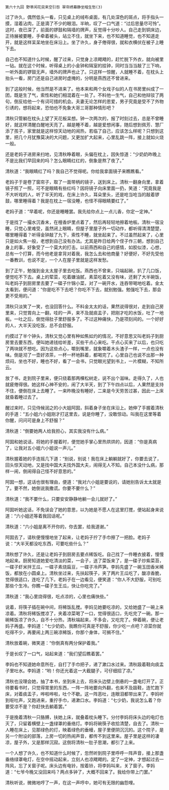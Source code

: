     第六十九回 野草闲花突来空引怨 翠帘绣幕静坐暗生愁(3) 

   过了许久，偶然低头一看，只见桌上的绒布桌面，有几处深色的斑点，将手指头一摸，湿着沾肉，正是滴了不少的眼泪。半晌，叹了一口气道：“过后思量尽可怜”。这时，夜已深了，前面的锣鼓和隔墙的牌声，反觉得十分吵人。自己走到铜床边，正待展被要睡，手牵着被头，站立不住，就坐下来，也不知道睡觉，也不知道走开，就是这样呆呆地坐在床沿上。坐了许久，身子倦得很，就和衣横伏在被子上睡下去。

   自己也不知道什么时候，醒了过来，只觉身上凉飕飕的，赶忙脱下外衣，就向被里一钻。就在这个时候，听得桌上的小金钟和隔室的挂钟，同时当当当敲了三下响，一听外面的锣鼓无声，墙外的牌声也止了。只这样一惊醒，人就睡不着，在枕头上抬头一看，房门还是自己进房时虚掩的，分明是燕西还不曾进来。

   到了这般时候，他当然是不进来了。他本来和两个女戏子似的人在书房里纠成了一团，既是生了气，索性和她们相混着在一处了。不料他一生气，自己和他辩驳了两句，倒反给他一个有词可措的机会。夫妻无论怎样的恩爱，男子究竟是受不了外物引诱的，想将起来，恐怕也不免象大哥三哥那种情形吧？

   清秋只管躺在枕头上望了天花板呆想。钟一次两次的，报了时刻过去，总是不曾睡好，就这样清醒白醒地天亮了。越是睡不着，越是爱想闲事，随后想到佩芳、慧厂添了孩子，家里就是这样惊天动地的闹热，若临了自己，应该怎么样呢？只想到这里，把几个月犹豫莫决的大问题，又更加扩大起来，心里乱跳一阵，接上就如火烧一般。

   还是老妈子进房来扫地，见清秋睁着眼，头偏在枕上，因失惊道：“少奶奶昨晚上不是比我们早回来的吗？怎么眼睛红红的，倒象是熬了夜了。”

   清秋道：“我眼睛红了吗？我自己不觉得呢。你给我拿面镜子来瞧瞧看。”

   老妈子于是卷了窗帘子，取了一面带柄的镜子，送到床上。清秋一翻身向里，拿着镜子照了一照，可不是眼睛有些红吗？因将镜子向床里面一扔，笑道：“究竟我是不大听戏的人，听了半天的戏，在床上许久，耳朵里头，还是呛当呛当的敲着锣鼓，哪里睡得着？我是在枕上一宿没睡，也怪不得眼睛要红了。”

   老妈子道：“早着呢，你还是睡睡罢。我先给你点上一点儿香，你定一定神。”

   于是找了一撮水沉香末，在檀香炉里点着了，然后再轻轻地擦着地板。清秋一宿没睡，只觉心里难受，虽然闭上眼睛，但屋子里屋子外一切动作，都听得清清楚楚，哪里睡得着？听得金钟敲了九下，索性不睡，就坐起来了。不过虽然起来了，心里只是如火焦一般，老想到自己没有办法。尤其是昨日给两个侄子作三朝，想到自己身上的事，好象受了一个莫大的打击。以前燕西和自己的感情，如胶似漆，心想，总有一个打算，而今他老是拿背对着我，我怎么去和他商量？好便好，不好先受他一番教训，也说不定，一个人在屋子里就是这样发愁。

   到了正午，勉强到金太太屋子里去吃饭。燕西也不曾来，只端起碗，扒了几口饭，便觉吃不下去。桌上的荤菜，吃着嫌油腻，素菜吃着又没有味，还剩了大半碗饭，叫老妈子到厨房里去要了一碟子什锦小菜，对了一碗开水，连吞带喝地吃着。金太太看到，便问道：“你是吃不下去吧？你吃不下去，就别勉强。勉强吃下去，那会更不受用的。”

   清秋只淡笑了一笑，也没回答什么。不料金太太的话，果然说得很对，走到自己房里来，只觉胃向上一翻，哇的一声，来不及就痰盂子，把刚才吃的水饭，吐了一地板。一吐之后，倒觉得肚子里舒服多了。不过这种痛快，乃是项刻间的。一个好好的人，大半天没吃饭，总不会舒服。

   约摸过了半个钟头，清秋又觉心里有种如焦如灼的情况，不好意思又叫老妈子到厨房里去要东西，便叫她递钱给听差，买些干点心来吃。干点心买来了以后，也只吃了两块就不想吃。因为这些点心，嚼到嘴里，就象嚼着木头渣子一样，一点也没有味。倒是沏了一壶好浓茶，一杯一杯地斟着，都喝完了。心里自己也说不出那一种烦闷，坐也不好，睡也不好，看了一会书，只觉眼光望到书上，一片模糊，不知所云。

   放了书，走到院子里来，便只绕着那两棵松树走，说不出个滋味。走得久了，人也就疲倦得很。她这样心神不安的，闹了大半天，到了下午四点以后，人果然是支持不住，便倒在床上去睡了。一来昨晚没有睡好，二来是今天劳苦过甚，因此一上床就昏着睡过去了。

   醒过来时，只见侍候润之的小大姐阿囡，斜着身子坐在床沿上。她伸了手握着清秋的手道：“五小姐六小姐刚才打这里去，说是你睡了，没敢惊动。叫我在这里等着你醒，问问可是身上不舒服？”

   清秋道：“倒要她两人给我担心，其实我没有什么病。”

   阿囡和她说话，将她的手握着时，便觉她手掌心里热烘烘的，因道：“你是真病了，让我对五小姐六小姐说一声儿。”

   清秋握着她的手连摇几下道：“别说，别说！我在床上躺躺就好了，你要去说了，回头惊天动地，又是找中国大夫找外国大夫，闹得无人不知。自己本没什么病，那样一闹，倒闹得自己怪不好意思的。”

   阿囡一想，这话也很有理由，便道：“我对六小姐是要说的，请她别告诉太太就是了。要不然，她倒说我撒谎。你要不要什么？”

   清秋道：“我不要什么，只要安安静静地躺一会儿就好了。”

   阿囡听她这话，不免误会了她的意思，以为她是不愿人在这里打搅，便站起身来说道：“六小姐还等着我回话呢。”

   清秋道：“六小姐是离不开你的，你去罢，给我道谢。”

   阿囡去了，请秋便慢慢地坐了起来，让老妈子拧了手巾擦了一把脸。老妈子说：“大半天都没吃东西，可要吃些什么？”

   清秋想了许久，还是让老妈子到厨房去要点稀饭吃。自己找了一件睡衣披着，慢慢地起来。厨房知道她爱吃清淡的菜，一会子，送了菜饭来了，是一碟子炒紫菜苔，一碟子虾米拌王瓜，一碟子素烧扁豆，一碟子冷芦笋。李妈先盛了一碗玉田香米稀饭，都放在小圆桌上。清秋坐过来，先扶起筷子，夹了两片王瓜吃了，酸凉香脆，觉得很适口，连吃了几下。老妈子在一边看见，便笑道：“你人不大舒服，可别吃那些个生冷。你瞧一碟子生王瓜，快让你吃完了。”

   清秋道：“我心里烧得很，吃点凉的，心里也痛快些。”

   说着，将筷子插在碗中间，将稀饭乱搅。李妈见她要吃凉的，又给她盛了一碗上来凉着。清秋将稀饭搅凉了，夹着凉菜喝了一口，觉得很适口，先吃完了一碗。那一碗稀饭凉了许久，自不十分热，清秋端起来，不多会，又吃完了。伸着碗，便让老妈子再盛。李妈道：“七少奶奶，我瞧你可真是不舒服，你少吃一点吧？凉菜你就吃得不少，再要闹上两三碗凉稀饭，你那个身体，可搁不住。”

   清秋放着碗，微笑道：“你倒真有两分保护着我。”

   于是长叹了一口气，站起来道：“我们望后瞧着罢。”

   李妈也不知道她命意所在，自打了手巾把子，递了漱口水过来。清秋趿着鞋向痰盂子里吐水。李妈道：“哟！你还光着这一大截腿子，可仔细招了凉。”

   清秋也没理会她，抽了本书，坐到床上去，将床头边壁上倒悬的一盏电灯开了。正待要看书时，只觉得胃里的东西，一阵一阵地要向外翻，也来不及趿鞋，连忙跑下床，对着痰盂子，哗啦哗啦，吐个不歇。这一阵恶吐，连眼泪都带出来了。李妈听到呕吐声，又跑进来，重拧手巾，递漱口水。李妈道：“七少奶，我说怎么着？你要受凉不是？你赶快去躺着罢。”

   于是挽着清秋一只胳膊，扶她上床，就叠着枕头睡下。分付李妈将床头边的电灯也灭了，只留着横壁上一盏绿罩的垂络灯。李妈将碗筷子收拾清楚，自去了。清秋一人睡在床上，见那绿色的灯，映着绿色的垂幔，屋子里便阴沉沉的。这个院子，是另一个附设的部落，上房一切的热闹声音，都传不到这里来。屋子里是这样的凄凉，屋子外，又是那样沉寂。这倒将清秋一肚子思潮，都引了上来。

   一个人想了许久，也不知道什么时候了，忽然听到院子里呼呼一阵声音，接上那盏垂络绿罩电灯，在空中摇动起来，立刻人也凉飕飕的。定了一定神，才想起过去一阵风，忘了关窗子呢。床头边有电铃，按着铃，将李妈叫来，关了窗子。李妈道：“七爷今晚又没回来吗？两点多钟了，大概不回来了。我给你带上门罢。”

   清秋听说，微微地哼了一声，在这一声哼中，她可有无限的幽怨哩。

